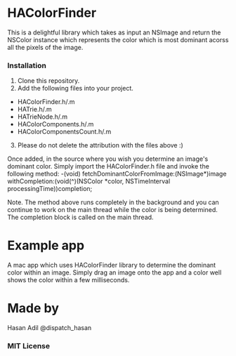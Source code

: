 # HAColorFinder
This is a delightful library which takes as input an NSImage and return the NSColor instance which represents the color which is most dominant acorss all the pixels of the image.

### Installation
1. Clone this repository.
2. Add the following files into your project. 
  * HAColorFinder.h/.m
  * HATrie.h/.m
  * HATrieNode.h/.m
  * HAColorComponents.h/.m
  * HAColorComponentsCount.h/.m
3. Please do not delete the attribution with the files above :)

Once added, in the source where you wish you determine an image's dominant color. Simply import the HAColorFinder.h file and invoke the following method:
-(void) fetchDominantColorFromImage:(NSImage*)image withCompletion:(void(^)(NSColor *color, NSTimeInterval processingTime))completion;

Note. The method above runs completely in the background and you can continue to work on the main thread while the color is being determined. The completion block is called on the main thread.

# Example app
A mac app which uses HAColorFinder library to determine the dominant color within an image. Simply drag an image onto the app and a color well shows the color within a few milliseconds.

# Made by
Hasan Adil
@dispatch_hasan

### MIT License
